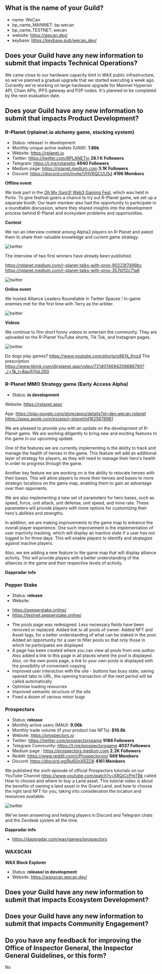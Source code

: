 ## What is the name of your Guild?

* name: WeCan
* bp_name_MAINNET: bp.wecan
* bp_name_TESTNET: wecan
* website: https://wecan.dev/
* keybase: https://keybase.pub/wecan_dev/

## Does your Guild have any new information to submit that impacts Technical Operations?

We came close to our hardware capacity limit in WAX public infrastructure, so we've planned a gradual upgrade that we started executing a week ago.
Currently we're working on large hardware upgrade for Mainnet Hyperion API, Chain APIs, IPFS gateway and P2P nodes.
It's planned to be completed by the next evaluation date.

## Does your Guild have any new information to submit that impacts Product Development?

### R-Planet (rplainet.io alchemy game, stacking system)
* Status: release/ in development
* Monthly unique active wallets (UAW): **1.86k**
* Website: https://rplanet.io
* Twitter: https://twitter.com/RPLANETio **28.1 K Followers**
* Telegram: https://t.me/rplanetio **4940 Followers**
* Medium page: https://rplanet.medium.com **5.1K Followers**
* Discord: https://discord.com/invite/VHV6QCUU5d **4196 Members**

**Offline event**

We took part in the [Oh My Gam3! Web3 Gaming Fest](https://www.omgporto.com/), which was held in Porto.
To give festival-goers a chance to try out R-Planet game, we set up a separate booth.
Our team member also had the opportunity to participate in a roundtable discussion, where they shared insights into the development process behind R-Planet and ecosystem problems and opportunities.

**Contest**

We ran an interview contest among Alpha2 players on R-Planet and asked them to share their valuable knowledge and current game strategy.

![twitter](https://github.com/We-Can-dev/waxguilds/blob/April-2023/reports/bp.wecan/images/wecan_image52.png)

The interview of two first winners have already been published.

https://rplanet.medium.com/r-planet-talks-with-pros-90223f7499bc
https://rplanet.medium.com/r-planet-talks-with-pros-357bf12c71a8

![twitter](https://github.com/We-Can-dev/waxguilds/blob/April-2023/reports/bp.wecan/images/wecan_image53.png)

**Online event**

We hosted Alliance Leaders Roundtable in Twitter Spaces ! In-game enemies met for the first time with Terry as the arbiter.

![twitter](https://github.com/We-Can-dev/waxguilds/blob/April-2023/reports/bp.wecan/images/wecan_image54.png)

**Videos**

We continue to film short funny videos to entertain the community. They are uploaded on the R-Planet YouTube shorts, Tik Tok, and Instagram pages.

![twitter](https://github.com/We-Can-dev/waxguilds/blob/April-2023/reports/bp.wecan/images/wecan_image55.png)

Do dogs play games? https://www.youtube.com/shorts/o861jt_Knz4
The prescription https://www.tiktok.com/@rplanet.app/video/7214074694209686790?_r=1&_t=8auXjYpL0X0

### R-Planet MMO Strategy game (Early Access Alpha)
* Status: **in development**

Website:
https://rplanet.app/

App:
https://play.google.com/store/apps/details?id=dev.wecan.rplanet
https://apps.apple.com/es/app/r-planet/id1625678981

We are pleased to provide you with an update on the development of R-Planet game. We are working diligently to bring new and exciting features to the game in our upcoming update.

One of the features we are currently implementing is the ability to track and manage the health of heroes in the game. This feature will add an additional layer of strategy for players, as they will need to manage their hero's health in order to progress through the game.

Another key feature we are working on is the ability to relocate heroes with their bases. This will allow players to move their heroes and bases to more strategic locations on the game map, enabling them to gain an advantage over their opponents.

We are also implementing a new set of parameters for hero bases, such as speed, force, unit attack, unit defense, unit speed, and mine rate. These parameters will provide players with more options for customizing their hero's abilities and strengths.

In addition, we are making improvements to the game map to enhance the overall player experience. One such improvement is the implementation of user inactivity tracking, which will display an inactive state if a user has not logged in for three days. This will enable players to identify and strategize against inactive players.

Also, we are adding a new feature to the game map that will display alliance activity. This will provide players with a better understanding of the alliances in the game and their respective levels of activity.

**Dappradar info**


### Pepper Stake
* Status: **release**
* Website:
 - https://pepperstake.online/
 - https://testnet.pepperstake.online/

 * The pools page was redesigned. Less necessary fields have been removed or replaced. Added link to all pools of owner. Added NFT and Asset tags, for a better understanding of what can be staked in the pool. Added an opportunity for a user to filter pools so that only those in which he participates are displayed
 * A page has been created where you can view all pools from one author. Also added a link to this page in all places where the pool is displayed. Also, on the own pools page, a link to your own pools is displayed with the possibility of convenient copying
 * Improved user interaction with the site - buttons has busy state, saving opened tabs to URL, the opening transaction of the next period will be called automatically
 * Optimise loading resources
 * Improved semantic structure of the site
 * Fixed a dozen of various minor bugs

### Prospectors
* Status: **release**
* Monthly active users (MAU): **9.06k**
* Monthly trade volume (if your product has NFTs): **$19.8k**
* Website: https://prospectors.io
* Twitter: https://twitter.com/prospectorsgame **9186 Followers**
* Telegram Community: https://t.me/prospectorsgame **4037 Followers**
* Medium page : https://prospectors.medium.com **2.2K Followers**
* Reddit: https://www.reddit.com/r/Prospectorsio/ **669 Members**
* Discord: https://discord.gg/Ru6SnXRZD8 **4161 Members**

We published the sixth episode of official Prospectors tutorials on our YouTube Channel https://www.youtube.com/watch?v=XRQjCcPmTBk called How to choose and where to buy a Land asset.  This tutorial video is about the benefits of owning a land asset in the Grand Land, and how to choose the right land NFT for you, taking into consideration the location and resources available.

![twitter](https://github.com/We-Can-dev/waxguilds/blob/April-2023/reports/bp.wecan/images/wecan_image56.png)

We’ve been answering and helping players in Discord and Telegram chats and the Zendesk system all the time.

**Dappradar info**
* https://dappradar.com/wax/games/prospectors

### WAXSCAN
**WAX Block Explorer**
* Status: **release/ in development**
* Website: https://waxscan.wecan.dev/


## Does your Guild have any new information to submit that impacts Ecosystem Development?


## Does your Guild have any new information to submit that impacts Community Engagement?

## Do you have any feedback for improving the Office of Inspector General, the Inspector General Guidelines, or this form?

No

